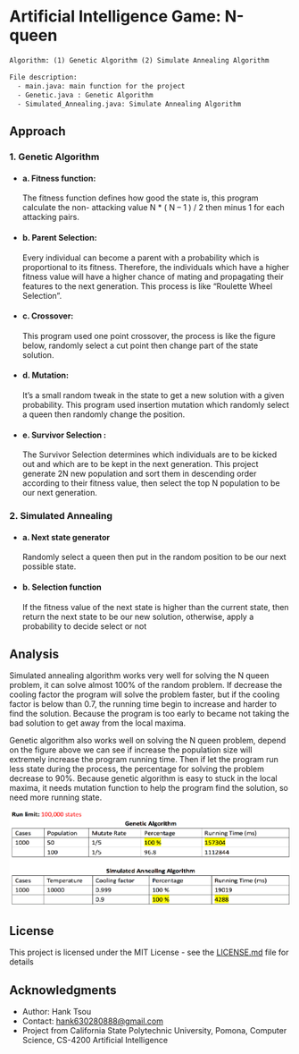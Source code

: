 # Artificial Intelligence Game: N-queen
```
Algorithm: (1) Genetic Algorithm (2) Simulate Annealing Algorithm
```

```
File description:
  - main.java: main function for the project
  - Genetic.java : Genetic Algorithm
  - Simulated_Annealing.java: Simulate Annealing Algorithm
```

## Approach

### 1. Genetic Algorithm

- #### a. Fitness function:
  The fitness function defines how good the state is, this program calculate the non- attacking value N * ( N – 1 ) / 2 then minus 1 for each attacking pairs.

- #### b. Parent Selection:
  Every individual can become a parent with a probability which is proportional to its fitness. Therefore, the individuals which have a higher fitness value will have a higher chance of mating and propagating their features to the next generation. This process is like “Roulette Wheel Selection”.

- #### c. Crossover:
  This program used one point crossover, the process is like the figure below, randomly select a cut point then change part of the state solution.

- #### d. Mutation:
  It’s a small random tweak in the state to get a new solution with a given probability. This program used insertion mutation which randomly select a queen then randomly change the position.

- #### e. Survivor Selection :
  The Survivor Selection determines which individuals are to be kicked out and which are to be kept in the next generation. This project generate 2N new population and sort them in descending order according to their fitness value, then select the top N population to be our next generation.


### 2. Simulated Annealing

- #### a. Next state generator
  Randomly select a queen then put in the random position to be our next possible state.

- #### b. Selection function
  If the fitness value of the next state is higher than the current state, then return the next state to be our new solution, otherwise, apply a probability to decide select or not


## Analysis

  Simulated annealing algorithm works very well for solving the N queen problem, it can solve almost 100% of the random problem. If decrease the cooling factor the program will solve the problem faster, but if the cooling factor is below than 0.7, the running time begin to increase and harder to find the solution. Because the program is too early to became not taking the bad solution to get away from the local maxima.
    
  Genetic algorithm also works well on solving the N queen problem, depend on the figure above we can see if increase the population size will extremely increase the program running time. Then if let the program run less state during the process, the percentage for solving the problem decrease to 90%. Because genetic algorithm is easy to stuck in the local maxima, it needs mutation function to help the program find the solution, so need more running state.

![](README_IMG/Nqueen.png)

## License

This project is licensed under the MIT License - see the [LICENSE.md](LICENSE.md) file for details

## Acknowledgments

* Author: Hank Tsou
* Contact: hank630280888@gmail.com
* Project from California State Polytechnic University, Pomona, Computer Science, CS-4200 Artificial Intelligence
